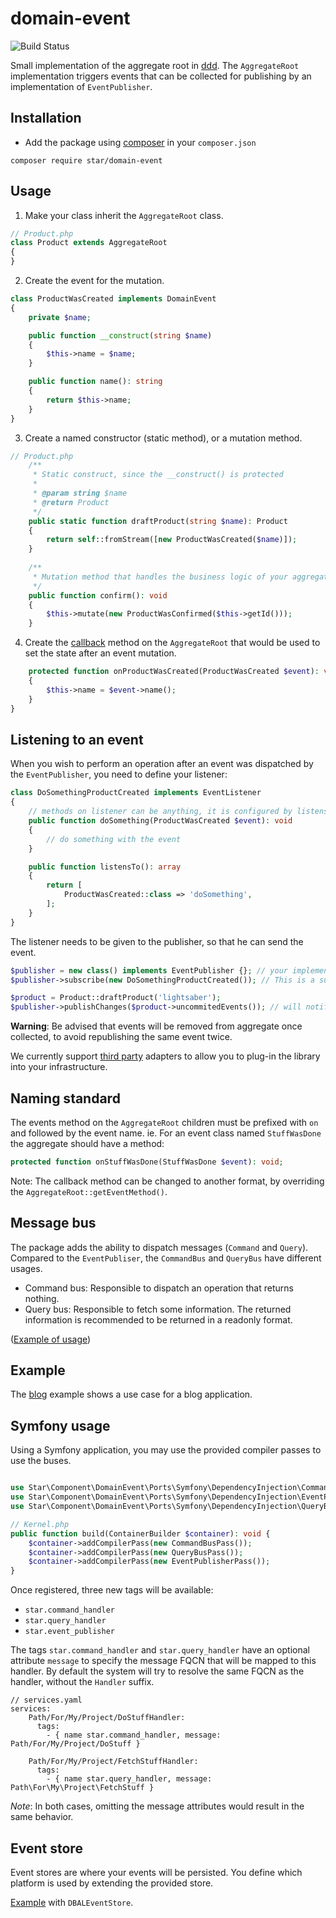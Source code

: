 # domain-event

![Build Status](https://github.com/yvoyer/domain-event/actions/workflows/php.yml/badge.svg)

Small implementation of the aggregate root in [ddd](https://en.wikipedia.org/wiki/Domain-driven_design). 
The `AggregateRoot` implementation triggers events that can be collected for publishing by an implementation of `EventPublisher`.

## Installation

* Add the package using [composer](https://getcomposer.org/) in your `composer.json`

`composer require star/domain-event`

## Usage

1. Make your class inherit the `AggregateRoot` class.

```php
// Product.php
class Product extends AggregateRoot
{
}
```

2. Create the event for the mutation.

```php
class ProductWasCreated implements DomainEvent
{
    private $name;

    public function __construct(string $name)
    {
        $this->name = $name;
    }

    public function name(): string
    {
        return $this->name;
    }
}
```

3. Create a named constructor (static method), or a mutation method.

```php
// Product.php
    /**
     * Static construct, since the __construct() is protected
     *
     * @param string $name
     * @return Product
     */
    public static function draftProduct(string $name): Product
    {
        return self::fromStream([new ProductWasCreated($name)]);
    }
    
    /**
     * Mutation method that handles the business logic of your aggregate
     */
    public function confirm(): void
    {
        $this->mutate(new ProductWasConfirmed($this->getId()));
    }
```

4. Create the [callback](#naming-standard) method on the `AggregateRoot` that would be used to set the state after an event mutation.

```php
    protected function onProductWasCreated(ProductWasCreated $event): void
    {
        $this->name = $event->name();
    }
}
```

## Listening to an event

When you wish to perform an operation after an event was dispatched by the `EventPublisher`, you need to define your listener:
 
```php
class DoSomethingProductCreated implements EventListener
{
    // methods on listener can be anything, it is configured by listensTo
    public function doSomething(ProductWasCreated $event): void
    {
        // do something with the event
    }

    public function listensTo(): array
    {
        return [
            ProductWasCreated::class => 'doSomething',
        ];
    }
}
```

The listener needs to be given to the publisher, so that he can send the event.

```php
$publisher = new class() implements EventPublisher {}; // your implementation choice
$publisher->subscribe(new DoSomethingProductCreated()); // This is a subscriber that listens to the ProductWasCreated event

$product = Product::draftProduct('lightsaber');
$publisher->publishChanges($product->uncommitedEvents()); // will notify the listener and call the DoSomethingProductCreated::doSomething() method
```

**Warning**: Be advised that events will be removed from aggregate once collected, to avoid republishing the same event twice.

We currently support [third party](/docs/ports.md) adapters to allow you to plug-in the library into your infrastructure.

## Naming standard

The events method on the `AggregateRoot` children must be prefixed with `on` and followed by
the event name. ie. For an event class named `StuffWasDone` the aggregate should have a method:

```php
protected function onStuffWasDone(StuffWasDone $event): void;
```

Note: The callback method can be changed to another format, by overriding the `AggregateRoot::getEventMethod()`.

## Message bus

The package adds the ability to dispatch messages (`Command` and `Query`). Compared to the `EventPubliser`, the
 `CommandBus` and `QueryBus` have different usages.
 
* Command bus: Responsible to dispatch an operation that returns nothing. 
* Query bus: Responsible to fetch some information. The returned information is recommended to be returned in a readonly format.

([Example of usage](/examples/Blog/Application/Http/Controller/PostController.php))
 
## Example

The [blog](/examples/blog.phpt) example shows a use case for a blog application.

## Symfony usage

Using a Symfony application, you may use the provided compiler passes to use the buses.

```php

use Star\Component\DomainEvent\Ports\Symfony\DependencyInjection\CommandBusPass;
use Star\Component\DomainEvent\Ports\Symfony\DependencyInjection\EventPublisherPass;
use Star\Component\DomainEvent\Ports\Symfony\DependencyInjection\QueryBusPass;

// Kernel.php
public function build(ContainerBuilder $container): void {
    $container->addCompilerPass(new CommandBusPass());
    $container->addCompilerPass(new QueryBusPass());
    $container->addCompilerPass(new EventPublisherPass());
}
```

Once registered, three new tags will be available:

* `star.command_handler`
* `star.query_handler`
* `star.event_publisher`

The tags `star.command_handler` and `star.query_handler` have an optional attribute `message` to specify the
 message FQCN that will be mapped to this handler. By default the system will try to resolve the same FQCN as the
 handler, without the `Handler` suffix.

```
// services.yaml
services:
    Path/For/My/Project/DoStuffHandler:
      tags:
        - { name star.command_handler, message: Path/For/My/Project/DoStuff }

    Path/For/My/Project/FetchStuffHandler:
      tags:
        - { name star.query_handler, message: Path\For\My\Project\FetchStuff }
```
*Note*: In both cases, omitting the message attributes would result in the same behavior.

## Event store

Event stores are where your events will be persisted. You define which platform is used by extending the provided store.

[Example](/docs/ports.md#doctrine-dbal) with `DBALEventStore`.
